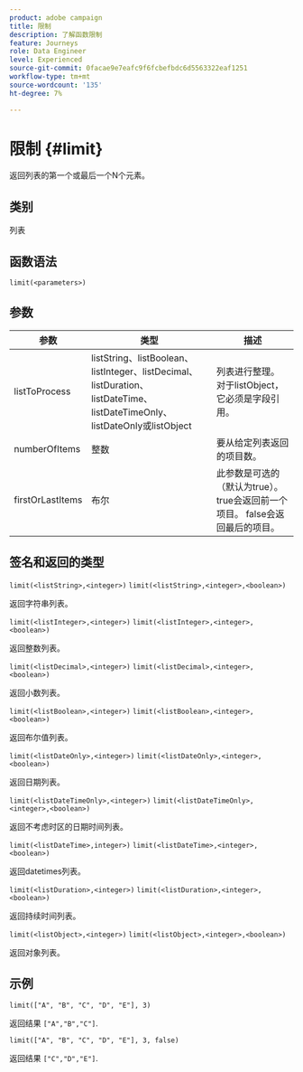 ```yaml
---
product: adobe campaign
title: 限制
description: 了解函数限制
feature: Journeys
role: Data Engineer
level: Experienced
source-git-commit: 0facae9e7eafc9f6fcbefbdc6d5563322eaf1251
workflow-type: tm+mt
source-wordcount: '135'
ht-degree: 7%

---
```


# 限制 {#limit}

返回列表的第一个或最后一个N个元素。

## 类别

列表

## 函数语法

`limit(<parameters>)`

## 参数

| 参数 | 类型 | 描述 |
|-----------|------------------|------------------|
| listToProcess | listString、listBoolean、listInteger、listDecimal、listDuration、listDateTime、listDateTimeOnly、listDateOnly或listObject | 列表进行整理。 对于listObject，它必须是字段引用。 |
| numberOfItems | 整数 | 要从给定列表返回的项目数。 |
| firstOrLastItems | 布尔 | 此参数是可选的（默认为true）。 true会返回前一个项目。 false会返回最后的项目。 |

## 签名和返回的类型

`limit(<listString>,<integer>)`
`limit(<listString>,<integer>,<boolean>)`

返回字符串列表。

`limit(<listInteger>,<integer>)`
`limit(<listInteger>,<integer>,<boolean>)`

返回整数列表。

`limit(<listDecimal>,<integer>)`
`limit(<listDecimal>,<integer>,<boolean>)`

返回小数列表。

`limit(<listBoolean>,<integer>)`
`limit(<listBoolean>,<integer>,<boolean>)`

返回布尔值列表。

`limit(<listDateOnly>,<integer>)`
`limit(<listDateOnly>,<integer>,<boolean>)`

返回日期列表。

`limit(<listDateTimeOnly>,<integer>)`
`limit(<listDateTimeOnly>,<integer>,<boolean>)`

返回不考虑时区的日期时间列表。

`limit(<listDateTime>,integer>)`
`limit(<listDateTime>,<integer>,<boolean>)`

返回datetimes列表。

`limit(<listDuration>,<integer>)`
`limit(<listDuration>,<integer>,<boolean>)`

返回持续时间列表。

`limit(<listObject>,<integer>)`
`limit(<listObject>,<integer>,<boolean>)`

返回对象列表。

## 示例

`limit(["A", "B", "C", "D", "E"], 3)`

返回结果 `["A","B","C"]`.

`limit(["A", "B", "C", "D", "E"], 3, false)`

返回结果 `["C","D","E"]`.

